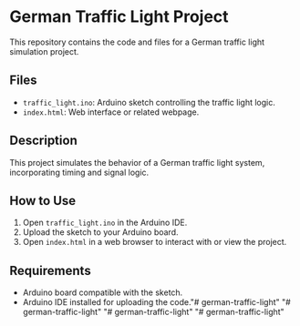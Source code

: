 # German Traffic Light Project

This repository contains the code and files for a German traffic light simulation project.

## Files

- `traffic_light.ino`: Arduino sketch controlling the traffic light logic.
- `index.html`: Web interface or related webpage.

## Description

This project simulates the behavior of a German traffic light system, incorporating timing and signal logic.

## How to Use

1. Open `traffic_light.ino` in the Arduino IDE.
2. Upload the sketch to your Arduino board.
3. Open `index.html` in a web browser to interact with or view the project.

## Requirements

- Arduino board compatible with the sketch.
- Arduino IDE installed for uploading the code."# german-traffic-light" 
"# german-traffic-light" 
"# german-traffic-light" 
"# german-traffic-light" 
